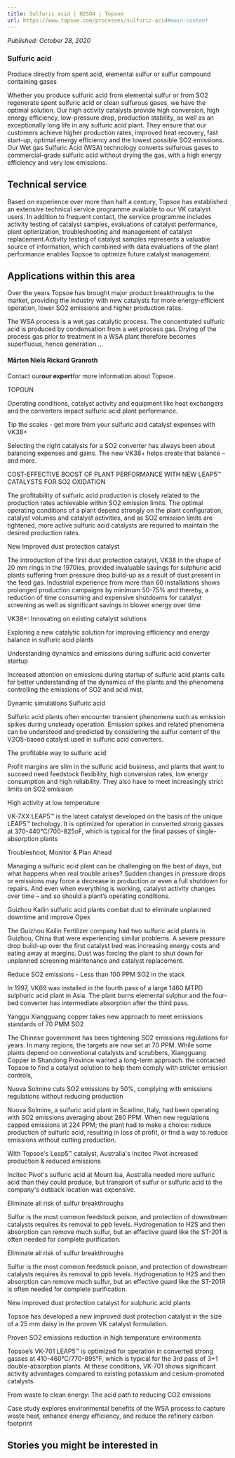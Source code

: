 ```yaml
---
title: Sulfuric acid | H2SO4 | Topsoe
url: https://www.topsoe.com/processes/sulfuric-acid#main-content
---
```


*Published: October 28, 2020*

### Sulfuric acid

Produce directly from spent acid, elemental sulfur or sulfur compound containing gases

Whether you produce sulfuric acid from elemental sulfur or from SO2 regenerate spent sulfuric acid or clean sulfurous gases, we have the optimal solution. Our high activity catalysts provide high conversion, high energy efficiency, low-pressure drop, production stability, as well as an exceptionally long life in any sulfuric acid plant. They ensure that our customers achieve higher production rates, improved heat recovery, fast start-up, optimal energy efficiency and the lowest possible SO2 emissions. Our Wet gas Sulfuric Acid (WSA) technology converts sulfurous gases to commercial-grade sulfuric acid without drying the gas, with a high energy efficiency and very low emissions.

## Technical service

Based on experience over more than half a century, Topsoe has established an extensive technical service programme available to our VK catalyst users. In addition to frequent contact, the service programme includes activity testing of catalyst samples, evaluations of catalyst performance, plant optimization, troubleshooting and management of catalyst replacement.Activity testing of catalyst samples represents a valuable source of information, which combined with data evaluations of the plant performance enables Topsoe to optimize future catalyst management.

## Applications within this area

Over the years Topsoe has brought major product breakthroughs to the market, providing the industry with new catalysts for more energy-efficient operation, lower SO2 emissions and higher production rates.

The WSA process is a wet gas catalytic process. The concentrated sulfuric acid is produced by condensation from a wet process gas. Drying of the process gas prior to treatment in a WSA plant therefore becomes superfluous, hence generation ...

#### Mårten Niels Rickard Granroth

Contact our**our expert**for more information about Topsoe.

TOPGUN

Operating conditions, catalyst activity and equipment like  heat exchangers and the converters impact sulfuric acid plant  performance.

Tip the scales - get more from your sulfuric acid catalyst expenses with VK38+

Selecting the right catalysts for  a SO2 converter has always been  about balancing expenses and  gains. The new VK38+ helps create  that balance – and more.

COST-EFFECTIVE BOOST OF PLANT  PERFORMANCE  WITH NEW LEAP5™  CATALYSTS FOR SO2 OXIDATION

The profitability of sulfuric acid production is closely  related to the production rates achievable within SO2 emission limits. The optimal operating conditions of a  plant depend strongly on the plant configuration, catalyst  volumes and catalyst activities, and as SO2 emission limits  are tightened, more active sulfuric acid catalysts are  required to maintain the desired production rates.

New Improved dust protection catalyst

The introduction of the first dust protection catalyst,  VK38 in the shape of 20 mm rings in the 1970ies, provided  invaluable savings for sulphuric acid plants suffering  from pressure drop build-up as a result of dust present  in the feed gas. Industrial experience from more than  60 installations shows prolonged production campaigns  by minimum 50-75% and thereby, a reduction of time consuming and expensive shutdowns for catalyst screening  as well as significant savings in blower energy over time

VK38+: Innovating on existing catalyst solutions

Exploring a new catalytic solution for improving efficiency and energy balance in sulfuric acid plants

Understanding dynamics and emissions during sulfuric acid converter startup

Increased attention on emissions during startup of sulfuric  acid plants calls for better understanding of the dynamics of  the plants and the phenomena controlling the emissions of  SO2  and acid mist.

Dynamic simulations Sulfuric acid

Sulfuric acid plants often encounter transient phenomena such as emission spikes during unsteady operation. Emission spikes and related phenomena can be understood and predicted by considering the sulfur content of the V2O5-based catalyst used in sulfuric acid converters.

The profitable way to sulfuric acid

Profit margins are slim in the sulfuric acid business,  and plants that want to succeed need feedstock  flexibility, high conversion rates, low energy  consumption and high reliability. They also have to  meet increasingly strict limits on SO2 emission

High activity at low temperature

VK-7XX LEAP5™ is the latest catalyst  developed on the basis of the unique  LEAP5™ techology. It is optimized for  operation in converted strong gasses at  370-440°C/700-825oF, which is typical  for the final passes of single-absorption  plants

Troubleshoot, Monitor & Plan Ahead

Managing a sulfuric acid plant can be challenging  on the best of days, but what happens when real  trouble arises? Sudden changes in pressure drops or  emissions may force a decrease in production or even  a full shutdown for repairs. And even when everything  is working, catalyst activity changes over time – and  so should a plant’s operating conditions.

Guizhou Kailin sulfuric acid plants combat dust to eliminate unplanned downtime and improve Opex

The Guizhou Kailin Fertilizer company had two sulfuric acid plants in Guizhou, China that were experiencing similar problems. A severe pressure drop build-up over the first catalyst bed was increasing energy costs and eating away at margins. Dust was forcing the plant to shut down for unplanned screening maintenance and catalyst replacement.

Reduce SO2 emissions - Less than 100 PPM SO2 in the stack

In 1997, VK69 was installed in the fourth pass of a large 1460 MTPD sulphuric acid plant in Asia. The plant burns elemental sulphur and the four-bed converter has intermediate absorption after the third pass.

Yanggu Xiangguang copper takes new approach to meet emissions standards of 70 PMM SO2

The Chinese government has been tightening SO2 emissions regulations for years. In many regions, the targets are now set at 70 PPM. While some plants depend on conventional catalysts and scrubbers, Xiangguang Copper in Shandong Province wanted a long-term approach. the contacted Topsoe to find a catalyst solution to help them comply with stricter emission controls,

Nuova Solmine cuts SO2 emissions by 50%, complying with emissions regulations without reducing production

Nuova Solmine, a sulfuric acid plant in Scarlino, Italy, had been operating with SO2 emissions averaging about 280 PPM. When new regulations capped emissions at 224 PPM; the plant had to make a choice: reduce production of sulfuric acid, resulting in loss of profit, or find a way to reduce emissions without cutting production.

With Topsoe's Leap5™ catalyst, Australia's Incitec Pivot increased production & reduced emissions

Incitec Pivot's sulfuric acid at Mount Isa, Australia needed more sulfuric acid than they could produce, but transport of sulfur or sulfuric acid to the company's outback location was expensive.

Eliminate all risk of sulfur breakthroughs

Sulfur is the most common feedstock poison, and protection of downstream catalysts requires its removal to ppb levels. Hydrogenation to H2S and then absorption can remove much sulfur, but an effective guard like the ST-201 is often needed for complete purification.

Eliminate all risk of sulfur breakthroughs

Sulfur is the most common feedstock poison, and protection of downstream catalysts requires its removal to ppb levels. Hydrogenation to H2S and then absorption can remove much sulfur, but an effective guard like the ST-201R is often needed for complete purification.

New improved dust protection catalyst for sulphuric acid plants

Topsoe has developed a new improved dust protection catalyst in  the size of a 25 mm daisy in the proven VK catalyst formulation.

Proven SO2 emissions reduction in high temperature environments

Topsoe’s VK-701 LEAP5™ is optimized for operation in converted  strong gasses at 410-460°C/770-895°F, which is typical for the 3rd  pass of 3+1 double-absorption plants. At these conditions, VK-701  shows significant activity advantages compared to existing potassium  and cesium-promoted catalysts.

From waste to clean energy: The acid path to reducing CO2 emissions

Case study explores environmental benefits of the WSA process to capture waste heat, enhance energy efficiency, and reduce the refinery carbon footprint

## Stories you might be interested in